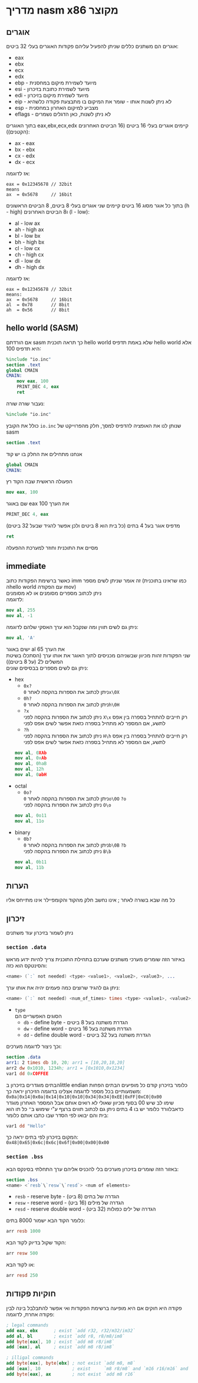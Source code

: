 # מדריך nasm x86 מקוצר #

## אוגרים ##
אוגרים הם משתנים כללים שניתן להפעיל עליהם פקודות
האוגרים בעלי 32 ביטים:

* eax
* ebx
* ecx
* edx
* ebp - מיועד לשמירת מיקום במחסנית
* esi - מיועד לשמירת כתובת בזיכרון
* edi - מיועד לשמירת מיקום בזיכרון
* eip - לא ניתן לשנות אותו - שומר את המיקום בו מתבצעת פקודה כלשהיא
* esp - מצביע למיקום האחרון במחסנית
* eflags - לא ניתן לשנות, כאן הדגלים נשמרים

בתוך האוגרים eax,ebx,ecx,edx קיימים אוגרים בעלי 16 ביטים (16 הביטים האחרונים (הקטנים)):  
* ax - eax
* bx - ebx
* cx - edx
* dx - ecx

אז לדוגמה:  
```
eax = 0x12345678 // 32bit
means
ax  = 0x5678     // 16bit
```
בתוך כל אוגר מסוג 16 ביטים קיימים שני אוגרים בעלי 8 ביטים, 8 הביטים הראשונים (h - high) ו8 הביטים האחרונים (l - low):  
* al - low ax
* ah - high ax
* bl - low bx
* bh - high bx
* cl - low cx
* ch - high cx
* dl - low dx
* dh - high dx

אז לדוגמה:  
```
eax = 0x12345678 // 32bit
means:
ax  = 0x5678     // 16bit
al  = 0x78       // 8bit
ah  = 0x56       // 8bit
```

## hello world (SASM) ##
אם הורדתם sasm כך תראה תוכנית hello world שלא באמת תדפיס hello world אלא היא תדפיס 100:  
```nasm
%include "io.inc"
section .text
global CMAIN
CMAIN:
    mov eax, 100
    PRINT_DEC 4, eax
    ret
```
נעבור שורה שורה:  
```nasm
%include "io.inc"
```
כולל את הקובץ `io.inc` שנותן לנו את האופציה להדפיס למסך, חלק מהפרוייקט של sasm  
```nasm
section .text
```
אנחנו מתחילים את החלק בו יש קוד

```nasm
global CMAIN
CMAIN:
```
הפעולה הראשית שבה הקוד רץ

```nasm
mov eax, 100
```
שם באוגר eax את הערך 100

```nasm
PRINT_DEC 4, eax
```
מדפיס אוגר בעל 4 בתים (כל בית הוא 8 ביטים ולכן אפשר להגיד שבעל 32 ביטים)

```nasm
ret
```
מסיים את התוכנית וחוזר למערכת ההפעלה

## immediate ##
כאשר ברשימת הפקודות כתוב imm זה אומר שניתן לשים מספר (כמו שראינו בתוכנית הhello world עם הפקודה mov)  
ניתן לכתוב מספרים מסומנים או לא מסומנים  
לדוגמה:  
```nasm
mov al, 255
mov al, -1
```
ניתן גם לשים תווין ומה שנקבל הוא ערך האסקי שלהם לדוגמה:  
```nasm
mov al, 'A'
```
ישים באוגר al את הערך 65  
שני הפקודות זהות מכיוון שבשניהם מכניסים לתוך האוגר את אותו ערך (הסתכלו בשיטת המשלים ל2 (על 8 ביטים))  
ניתן גם לשים מספרים בבסיסים שונים:
* hex  
  * `0x?`  
    ניתן לכתוב את הספרות בהקסה לאחר `0x\0X` 
  * `0h?`  
    ניתן לכתוב את הספרות בהקסה לאחר `0h\0H` 
  * `?x`  
    ניתן לכתוב את הספרות בהקסה לפני `X\x` רק חייבים להתחיל בספרה בין אפס לתשע, אם המספר לא מתחיל בספרה כזאת אפשר לשים אפס לפני
  * `?h`  
    ניתן לכתוב את הספרות בהקסה לפני `H\h` רק חייבים להתחיל בספרה בין אפס לתשע, אם המספר לא מתחיל בספרה כזאת אפשר לשים אפס לפני
  ```nasm
  mov al, 0XAb
  mov al, 0xAb
  mov al, 0haB
  mov al, 12h
  mov al, 0abH
  ```
* octal  
  * `0o?`  
    ניתן לכתוב את הספרות בהקסה לאחר `0o\0O` 
  `?o`  
    ניתן לכתוב את הספרות בהקסה לפני `O\o`
  ```nasm
  mov al, 0o11
  mov al, 11o
  ```
* binary  
  * `0b?`  
    ניתן לכתוב את הספרות בהקסה לאחר `0b\0B` 
  `?b`  
    ניתן לכתוב את הספרות בהקסה לפני `B\b`
  ```nasm
  mov al, 0b11
  mov al, 11b
  ```

## הערות ##
כל מה שבא בשורה לאחר ; אינו נחשב חלק מהקוד והקומפיילר אינו מתייחס אליו

## זיכרון ##
ניתן לשמור בזיכרון עוד משתנים
### `section .data` ###
באיזור הזה שומרים מערכי משתנים שערכם בתחילת התוכנית צריך להיות ידוע מראש והסינטקס הוא כזה:  
```nasm
<name> (`:` not needed) <type> <value1>, <value2>, <value3>, ...
```
ניתן גם להגיד שרוצים כמה פעמים יהיה את אותו ערך:  
```nasm
<name> (`:` not needed) <num_of_times> times <type> <value1>, <value2>, <value3>, ...
```
* `type`  
  הסוגים האפשריים הם
  * `db` - define byte - הגדרת משתנה בעל 8 ביטים
  * `dw` - define word - הגדרת משתנה בעל 16 ביטים 
  * `dd` - define double word - הגדרת משתנה בעל 32 ביטים 

וכך ניצור לדוגמה מערכים:  
```nasm
section .data
arr1: 2 times db 10, 20; arr1 = [10,20,10,20]
arr2 dw 0x1010, 1234h; arr1 = [0x1010,0x1234] 
var1 dd 0xC0FFEE
```
הבתים מוגדרים בזיכרון בlittle endian
כלומר בזיכרון קודם כל מופיעים הבתים הפחות משמעותיים בכל מספר לדוגמה אצלינו בדוגמה הזיכרון יראה כך:  
`0x0a|0x14|0x0a|0x14|0x10|0x10|0x34|0x34|0xEE|0xFF|0xC0|0x00`  
שימו לב שיש 00 בסוף מכיוון שאולי לא רואים אותם אבל המספר האחרון מוגדר כדאבלוורד כלומר יש בו 4 בתים
ניתן גם לכתוב תווים ברצף ע"י שימוש ב`"` כל תו הוא בית והם יבואו לפי הסדר שבו כתבו אותם כלומר:  
```nasm
var1 dd "Hello"
```
המקום בזיכרון לפי בתים יראה כך:  
`0x48|0x65|0x6c|0x6c|0x6f|0x00|0x00|0x00`  

### `section .bss` ###
באזור הזה שומרים בזיכרון מערכים בלי להכניס אליהם ערך התחלתי בסינקס הבא:  
```nasm
section .bss
<name> <`resb`\`resw`\`resd`> <num of elements>
```
* `resb` - reserve byte - הגדרה של בתים (8 ביט)
* `resw` - reserve word - הגדרה של מילים (16 ביט) 
* `resd` - reserve double word - הגדרה של ילים כפולות (32 ביט)  

כלומר הקוד הבא ישמור 8000 בתים:  
```nasm
arr resb 1000
```
הקוד שקול בדיוק לקוד הבא:  
```nasm
arr resw 500
```
או לקוד הבא:  
```nasm
arr resd 250
```

## חוקיות פקודות ##
פקודה היא חוקים אם היא מופיעה ברשימת הפקודות ואי אפשר להתבלבל בינה לבין פקודה אחרת, לדוגמה:  
```nasm
; legal commands
add eax, ebx      ; exist `add r32, r32/m32/im32`
add al, bl        ; exist `add r8, r8/m8/im8`
add byte[eax], 10 ; exist `add m8 r8/im8`
add [eax], al     ; exist `add m8 r8/im8`

; illigal commands
add byte[eax], byte[ebx] ; not exist `add m8, m8`
add [eax], 10            ; exist     `m8 r8/m8` and `m16 r16/m16` and `m32 r32/m32`
add byte[eax], ax        ; not exist `add m8 r16`
```